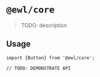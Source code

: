 # `@ewl/core`

> TODO: description

## Usage

```
import {Button} from '@ewl/core';

// TODO: DEMONSTRATE API
```
